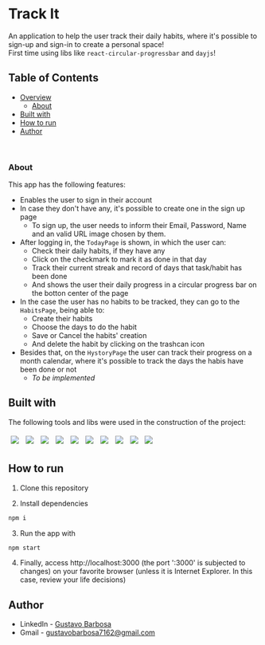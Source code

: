 # Track It

An application to help the user track their daily habits, where it's possible to sign-up and sign-in to create a personal space! <br/>
First time using libs like ```react-circular-progressbar``` and ```dayjs```!

## Table of Contents

- [Overview](#overview)
  - [About](#about)
- [Built with](#built-with)
- [How to run](#how-to-run)
- [Author](#author)

<br />


### About

This app has the following features:
  - Enables the user to sign in their account
  - In case they don't have any, it's possible to create one in the sign up page
    - To sign up, the user needs to inform their Email, Password, Name and an valid URL image chosen by them.
  - After logging in, the ```TodayPage``` is shown, in which the user can:
    -  Check their daily habits, if they have any
    -  Click on the checkmark to mark it as done in that day
    -  Track their current streak and record of days that task/habit has been done
    -  And shows the user their daily progress in a circular progress bar on the botton center of the page
  - In the case the user has no habits to be tracked, they can go to the ```HabitsPage```, being able to:
    - Create their habits
    - Choose the days to do the habit
    - Save or Cancel the habits' creation
    - And delete the habit by clicking on the trashcan icon
  - Besides that, on the ```HystoryPage``` the user can track their progress on a month calendar, where it's possible to track the days the habis have been done or not
    - <i>To be implemented</i>

## Built with

The following tools and libs were used in the construction of the project: <br />

<p>
  <img style='margin: 5px' src='https://img.shields.io/badge/JavaScript-323330?style=for-the-badge&logo=javascript&logoColor=F7DF1E'>
  <img style='margin: 5px' src='https://img.shields.io/badge/HTML5-E34F26?style=for-the-badge&logo=html5&logoColor=white'>
  <img style='margin: 5px' src='https://img.shields.io/badge/CSS3-1572B6?style=for-the-badge&logo=css3&logoColor=white'>
  <img style='margin: 5px;' src='https://img.shields.io/badge/axios%20-%2320232a.svg?&style=for-the-badge&color=informational'>
  <img style='margin: 5px;' src="https://img.shields.io/badge/GIT-E44C30?style=for-the-badge&logo=git&logoColor=white">
  <img style='margin: 5px;' src='https://img.shields.io/badge/styled-components%20-%2320232a.svg?&style=for-the-badge&color=b8679e&logo=styled-components&logoColor=%3a3a3a'>
  <img style='margin: 5px;' src='https://img.shields.io/badge/react-dayjs%20-%2320232a.svg?&style=for-the-badge&color=fe5f4c&logo=react&logoColor=%FE5F4C'>  
  <img style='margin: 5px;' src='https://img.shields.io/badge/react-circular_progressbar%20-%2320232a.svg?&style=for-the-badge&color=3E98C7&logo=react&logoColor=%3E98C7'>
  <img style='margin: 5px;' src="https://img.shields.io/badge/react-app%20-%2320232a.svg?&style=for-the-badge&color=60ddf9&logo=react&logoColor=%2361DAFB">
  <img style='margin: 5px;' src="https://img.shields.io/badge/react_router%20-%2320232a.svg?&style=for-the-badge&logo=react&logoColor=%2361DAFB">
  
</p>

## How to run

1. Clone this repository

2. Install dependencies
```bash
npm i
```

3. Run the app with
```bash
npm start
```

<!-- 4. You can optionally build the project running
```bash
npm run build
``` -->

4. Finally, access http://localhost:3000 (the port ':3000' is subjected to changes) on your favorite browser (unless it is Internet Explorer. In this case, review your life decisions)

## Author

- LinkedIn - [Gustavo Barbosa](linkedin.com/in/gustavo-barbosa-01a21222b/)
- Gmail - [gustavobarbosa7162@gmail.com](mailto:gustavobarbosa7162@gmail.com)

